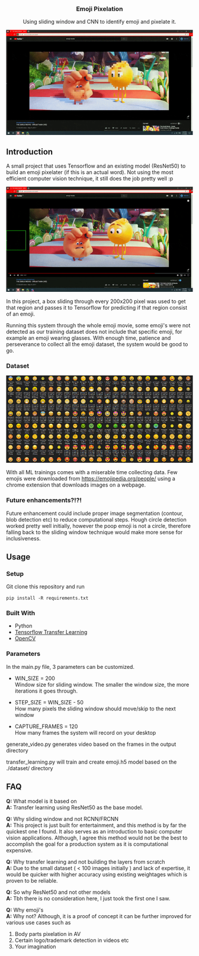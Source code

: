 <p align="center">
  <h3 align="center">Emoji Pixelation</h3>
  <p align="center">
    Using sliding window and CNN to identify emoji and pixelate it.
  </p>

  ![Alt Text](./Resource/pixelated-demo.gif)
</p>

## Introduction
A small project that uses Tensorflow and an existing model (ResNet50) to build an emoji pixelater (if this is an actual word). Not using the most efficient computer vision technique, it still does the job pretty well :p

![Alt Text](./Resource/sliding-window-demo.gif)

In this project, a box sliding through every 200x200 pixel was used to get that region and passes it to Tensorflow for predicting if that region consist of an emoji. 

Running this system through the whole emoji movie, some emoji's were not detected as our training dataset does not include that specific emoji, for example an emoji wearing glasses. With enough time, patience and perseverance to collect all the emoji dataset, the system would be good to go.

### Dataset
![Alt Text](./Resource/emoji_dataset.PNG)

With all ML trainings comes with a miserable time collecting data. Few emojis were downloaded from https://emojipedia.org/people/ using a chrome extension that downloads images on a webpage.

### Future enhancements?!?!
Future enhancement could include proper image segmentation (contour, blob detection etc) to reduce computational steps. Hough circle detection worked pretty well initially, however the poop emoji is not a circle, therefore falling back to the sliding window technique would make more sense for inclusiveness.

## Usage
### Setup
Git clone this repository and run
```
pip install -R requirements.txt
```

### Built With

* Python
* [Tensorflow Transfer Learning](https://www.tensorflow.org/tutorials/images/transfer_learning)
* [OpenCV](https://opencv.org)

### Parameters
In the main.py file, 3 parameters can be customized.
 - WIN_SIZE = 200<br>
   Window size for sliding window. The smaller the window size, the more iterations it goes through.
   
 - STEP_SIZE = WIN_SIZE - 50<br>
   How many pixels the sliding window should move/skip to the next window
 
 - CAPTURE_FRAMES = 120<br>
   How many frames the system will record on your desktop

generate_video.py generates video based on the frames in the output directory

transfer_learning.py will train and create emoji.h5 model based on the ./dataset/ directory

## FAQ
<b>Q:</b> What model is it based on <br>
<b>A:</b> Transfer learning using ResNet50 as the base model.

<b>Q:</b> Why sliding window and not RCNN/FRCNN <br>
<b>A:</b> This project is just built for entertainment, and this method is by far the quickest one I found. It also serves as an introduction to basic computer vision applications. Although, I agree this method would not be the best to accomplish the goal for a production system as it is computational expensive.

<b>Q:</b> Why transfer learning and not building the layers from scratch <br>
<b>A:</b> Due to the small dataset ( < 100 images initially ) and lack of expertise, it would be quicker with higher accuracy using existing weightages which is proven to be reliable.

<b>Q:</b> So why ResNet50 and not other models <br>
<b>A:</b> Tbh there is no consideration here, I just took the first one I saw.

<b>Q:</b> Why emoji's <br>
<b>A:</b> Why not? Although, it is a proof of concept it can be further improved for various use cases such as 
  1. Body parts pixelation in AV
  2. Certain logo/trademark detection in videos etc
  3. Your imagination

